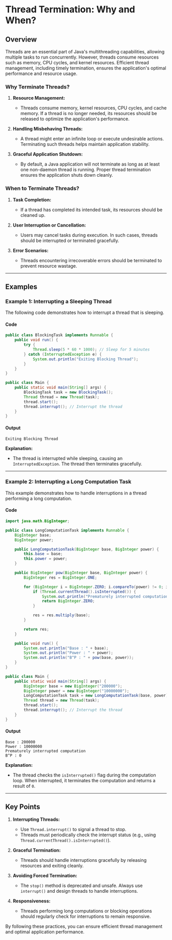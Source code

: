 # Thread Termination: Why and When?

## Overview
Threads are an essential part of Java's multithreading capabilities, allowing multiple tasks to run concurrently. However, threads consume resources such as memory, CPU cycles, and kernel resources. Efficient thread management, including timely termination, ensures the application's optimal performance and resource usage.

### Why Terminate Threads?
1. **Resource Management:**
   - Threads consume memory, kernel resources, CPU cycles, and cache memory. If a thread is no longer needed, its resources should be released to optimize the application's performance.

2. **Handling Misbehaving Threads:**
   - A thread might enter an infinite loop or execute undesirable actions. Terminating such threads helps maintain application stability.

3. **Graceful Application Shutdown:**
   - By default, a Java application will not terminate as long as at least one non-daemon thread is running. Proper thread termination ensures the application shuts down cleanly.

### When to Terminate Threads?
1. **Task Completion:**
   - If a thread has completed its intended task, its resources should be cleaned up.

2. **User Interruption or Cancellation:**
   - Users may cancel tasks during execution. In such cases, threads should be interrupted or terminated gracefully.

3. **Error Scenarios:**
   - Threads encountering irrecoverable errors should be terminated to prevent resource wastage.

---

## Examples
### Example 1: Interrupting a Sleeping Thread
The following code demonstrates how to interrupt a thread that is sleeping.

#### Code
```java
public class BlockingTask implements Runnable {
    public void run() {
        try {
            Thread.sleep(5 * 60 * 1000); // Sleep for 5 minutes
        } catch (InterruptedException e) {
            System.out.println("Exiting Blocking Thread");
        }
    }
}

public class Main {
    public static void main(String[] args) {
        BlockingTask task = new BlockingTask();
        Thread thread = new Thread(task);
        thread.start();
        thread.interrupt(); // Interrupt the thread
    }
}
```

#### Output
```
Exiting Blocking Thread
```

**Explanation:**
- The thread is interrupted while sleeping, causing an `InterruptedException`. The thread then terminates gracefully.

---

### Example 2: Interrupting a Long Computation Task
This example demonstrates how to handle interruptions in a thread performing a long computation.

#### Code
```java
import java.math.BigInteger;

public class LongComputationTask implements Runnable {
    BigInteger base;
    BigInteger power;

    public LongComputationTask(BigInteger base, BigInteger power) {
        this.base = base;
        this.power = power;
    }

    public BigInteger pow(BigInteger base, BigInteger power) {
        BigInteger res = BigInteger.ONE;

        for (BigInteger i = BigInteger.ZERO; i.compareTo(power) != 0; i = i.add(BigInteger.ONE)) {
            if (Thread.currentThread().isInterrupted()) {
                System.out.println("Prematurely interrupted computation");
                return BigInteger.ZERO;
            }

            res = res.multiply(base);
        }

        return res;
    }

    public void run() {
        System.out.println("Base : " + base);
        System.out.println("Power : " + power);
        System.out.println("B^P : " + pow(base, power));
    }
}

public class Main {
    public static void main(String[] args) {
        BigInteger base = new BigInteger("200000");
        BigInteger power = new BigInteger("10000000");
        LongComputationTask task = new LongComputationTask(base, power);
        Thread thread = new Thread(task);
        thread.start();
        thread.interrupt(); // Interrupt the thread
    }
}
```

#### Output
```
Base : 200000
Power : 10000000
Prematurely interrupted computation
B^P : 0
```

**Explanation:**
- The thread checks the `isInterrupted()` flag during the computation loop. When interrupted, it terminates the computation and returns a result of `0`.

---

## Key Points
1. **Interrupting Threads:**
   - Use `Thread.interrupt()` to signal a thread to stop.
   - Threads must periodically check the interrupt status (e.g., using `Thread.currentThread().isInterrupted()`).

2. **Graceful Termination:**
   - Threads should handle interruptions gracefully by releasing resources and exiting cleanly.

3. **Avoiding Forced Termination:**
   - The `stop()` method is deprecated and unsafe. Always use `interrupt()` and design threads to handle interruptions.

4. **Responsiveness:**
   - Threads performing long computations or blocking operations should regularly check for interruptions to remain responsive.

By following these practices, you can ensure efficient thread management and optimal application performance.
